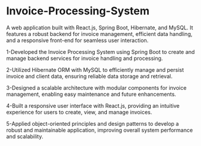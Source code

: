 # Invoice-Processing-System
A web application built with React.js, Spring Boot, Hibernate, and MySQL. It features a robust backend for invoice management, efficient data handling, and a responsive front-end for seamless user interaction.

1-Developed the Invoice Processing System using Spring Boot to create and manage backend services for invoice handling and processing.

2-Utilized Hibernate ORM with MySQL to efficiently manage and persist invoice and client data, ensuring reliable data storage and retrieval.

3-Designed a scalable architecture with modular components for invoice management, enabling easy maintenance and future enhancements.

4-Built a responsive user interface with React.js, providing an intuitive experience for users to create, view, and manage invoices.

5-Applied object-oriented principles and design patterns to develop a robust and maintainable application, improving overall system performance and scalability.
